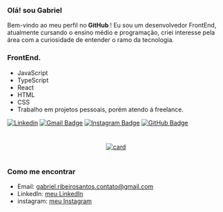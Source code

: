 
### Olá! sou Gabriel
Bem-vindo ao meu perfil no<strong> GitHub </strong> ! Eu sou um desenvolvedor FrontEnd, atualmente cursando o ensino médio e programação, criei interesse  pela área com a curiosidade de entender o ramo da tecnologia.

### FrontEnd.
+ JavaScript
+ TypeScript
+ React
+ HTML
+ CSS
+ Trabalho em projetos pessoais, porém atendo á freelance.
  
[![Linkedin](https://img.shields.io/badge/linkedin-292D3E?style=flat-square&logo=Linkedin&logoColor=white&link=https://www.linkedin.com/in/dev-gabriel-ribeiro/)](https://www.linkedin.com/in/dev-gabriel-ribeiro/)
[![Gmail Badge](https://img.shields.io/badge/-email-292D3E?style=flat-square&logo=Gmail&logoColor=white&link=mailto:gabriel.ribeirosantos.contato@gmail.com)](mailto:gabriel.ribeirosantos.contato@gmail.com)
[![Instagram Badge](https://img.shields.io/badge/-instagram-292D3E?style=flat-square&logo=Instagram&logoColor=white&link=https://www.instagram.com/gabrielflxs)](https://www.instagram.com/gabrielflxs)
[![GitHub Badge](https://img.shields.io/badge/-GitHub-292D3E?style=flat-square&logo=GitHub&logoColor=white&link=https://www.github.com/gabrielfloss)](https://www.github.com/gabrielfloss)
#
<div align=center>
  
[![card](https://github-readme-stats.vercel.app/api?username=gabrielfloss&theme=dark)](https://github.com/anuraghazra/github-readme-stats)
</div>

#

### Como me encontrar

- Email:    [gabriel.ribeirosantos.contato@gmail.com](mailto:gabriel.ribeirosantos.contato@gmail.com)
- LinkedIn:    [meu LinkedIn](https://www.linkedin.com/in/dev-gabriel-ribeiro/)
- instagram:    [meu Instagram](https://www.instagram.com/gabrielflxs)
